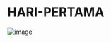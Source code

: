 # HARI-PERTAMA
![image](https://github.com/user-attachments/assets/a70873a1-f403-45fd-932a-bb0f9db65954)

